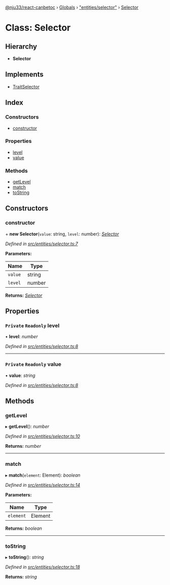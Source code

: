 [@nju33/react-canbetoc](../README.md) › [Globals](../globals.md) › ["entities/selector"](../modules/_entities_selector_.md) › [Selector](_entities_selector_.selector.md)

# Class: Selector

## Hierarchy

* **Selector**

## Implements

* [TraitSelector](../interfaces/_entities_selector_.traitselector.md)

## Index

### Constructors

* [constructor](_entities_selector_.selector.md#constructor)

### Properties

* [level](_entities_selector_.selector.md#private-readonly-level)
* [value](_entities_selector_.selector.md#private-readonly-value)

### Methods

* [getLevel](_entities_selector_.selector.md#getlevel)
* [match](_entities_selector_.selector.md#match)
* [toString](_entities_selector_.selector.md#tostring)

## Constructors

###  constructor

\+ **new Selector**(`value`: string, `level`: number): *[Selector](_entities_selector_.selector.md)*

*Defined in [src/entities/selector.ts:7](https://github.com/nju33/react-canbetoc/blob/d6b2f5b/src/entities/selector.ts#L7)*

**Parameters:**

Name | Type |
------ | ------ |
`value` | string |
`level` | number |

**Returns:** *[Selector](_entities_selector_.selector.md)*

## Properties

### `Private` `Readonly` level

• **level**: *number*

*Defined in [src/entities/selector.ts:8](https://github.com/nju33/react-canbetoc/blob/d6b2f5b/src/entities/selector.ts#L8)*

___

### `Private` `Readonly` value

• **value**: *string*

*Defined in [src/entities/selector.ts:8](https://github.com/nju33/react-canbetoc/blob/d6b2f5b/src/entities/selector.ts#L8)*

## Methods

###  getLevel

▸ **getLevel**(): *number*

*Defined in [src/entities/selector.ts:10](https://github.com/nju33/react-canbetoc/blob/d6b2f5b/src/entities/selector.ts#L10)*

**Returns:** *number*

___

###  match

▸ **match**(`element`: Element): *boolean*

*Defined in [src/entities/selector.ts:14](https://github.com/nju33/react-canbetoc/blob/d6b2f5b/src/entities/selector.ts#L14)*

**Parameters:**

Name | Type |
------ | ------ |
`element` | Element |

**Returns:** *boolean*

___

###  toString

▸ **toString**(): *string*

*Defined in [src/entities/selector.ts:18](https://github.com/nju33/react-canbetoc/blob/d6b2f5b/src/entities/selector.ts#L18)*

**Returns:** *string*
